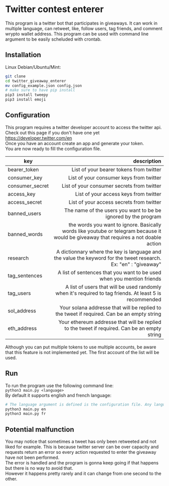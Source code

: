 # Twitter contest enterer

This program is a twitter bot that participates in giveaways.
It can work in multiple language, can retweet, like, follow users, tag friends, and comment wrypto wallet address.
This program can be used with command line argument to be easily scheluded with crontab.

## Installation

Linux Debian/Ubuntu/Mint:

```bash
git clone 
cd twitter_giveaway_enterer
mv config_example.json config.json
# make sure to have pip install
pip3 install tweepy
pip3 install emoji
```

## Configuration

This program requires a twitter developer account to access the twitter api.  
Check out this page if you don't have one yet https://developer.twitter.com/en  
Once you have an account create an app and generate your token.  
You are now ready to fill the configuration file.

| key           |     description |
| ------------- |  -------------: |
|   bearer_token   |    List of your bearer tokens from twitter           |
| consumer_key     |        List of your consumer keys from twitter      |
| consumer_secret      |     List of your consumer secrets from twitter          |
| access_key      |       List of your access keys from twitter        |
| access_secret      |         List of your access secrets from twitter      |
| banned_users      |      The name of the users you want to be be ignored by the program         |
| banned_words      |      the words you want to ignore. Basically words like youtube or telegram because it would be giveaway that requires a not doable action        |
| research      |     A dictionnary where the key is language and the value the keyword for the tweet research. Ex: "en" : "giveaway"          |
| tag_sentences      |     A list of sentences that you want to be used when you mention friends          |
| tag_users      |       A list of users that will be used randomly when it's required to tag friends. At least 5 is recommended     |
| sol_address      |       Your solana addresse that will be replied to the tweet if required. Can be an empty string 
| eth_address      |       Your ethereum addresse that will be replied to the tweet if required. Can be an empty string     |

Although you can put multiple tokens to use multiple accounts, be aware that this feature is not implemented yet. The first account of the list will be used.  

## Run

To run the program use the following command line:  
`python3 main.py <language>`  
By default it supports english and french language:
```bash
# The language argument is defined is the configuration file. Any language can be added
python3 main.py en
python3 main.py fr
```

## Potential malfunction

You may notice that sometimes a tweet has only been retweeted and not liked for example. This is because twitter server can be over capacity and requests return an error so every action requested to enter the giveaway have not been performed.  
The error is handled and the program is gonna keep going if that happens but there is no way to avoid that.  
However it happens pretty rarely and it can change from one second to the other.